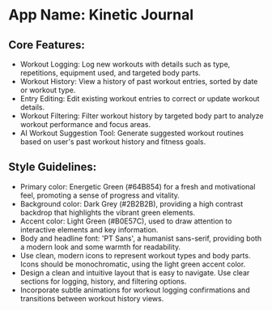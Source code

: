 # **App Name**: Kinetic Journal

## Core Features:

- Workout Logging: Log new workouts with details such as type, repetitions, equipment used, and targeted body parts.
- Workout History: View a history of past workout entries, sorted by date or workout type.
- Entry Editing: Edit existing workout entries to correct or update workout details.
- Workout Filtering: Filter workout history by targeted body part to analyze workout performance and focus areas.
- AI Workout Suggestion Tool: Generate suggested workout routines based on user's past workout history and fitness goals.

## Style Guidelines:

- Primary color: Energetic Green (#64B854) for a fresh and motivational feel, promoting a sense of progress and vitality.
- Background color: Dark Grey (#2B2B2B), providing a high contrast backdrop that highlights the vibrant green elements.
- Accent color: Light Green (#B0E57C), used to draw attention to interactive elements and key information.
- Body and headline font: 'PT Sans', a humanist sans-serif, providing both a modern look and some warmth for readability.
- Use clean, modern icons to represent workout types and body parts. Icons should be monochromatic, using the light green accent color.
- Design a clean and intuitive layout that is easy to navigate. Use clear sections for logging, history, and filtering options.
- Incorporate subtle animations for workout logging confirmations and transitions between workout history views.